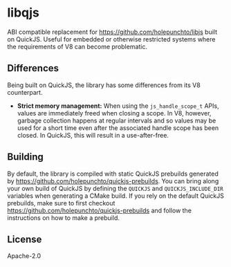 # libqjs

ABI compatible replacement for https://github.com/holepunchto/libjs built on QuickJS. Useful for embedded or otherwise restricted systems where the requirements of V8 can become problematic.

## Differences

Being built on QuickJS, the library has some differences from its V8 counterpart.

- **Strict memory management:** When using the `js_handle_scope_t` APIs, values are immediately freed when closing a scope. In V8, however, garbage collection happens at regular intervals and so values may be used for a short time even after the associated handle scope has been closed. In QuickJS, this will result in a use-after-free.

## Building

By default, the library is compiled with static QuickJS prebuilds generated by <https://github.com/holepunchto/quickjs-prebuilds>. You can bring along your own build of QuickJS by defining the `QUICKJS` and `QUICKJS_INCLUDE_DIR` variables when generating a CMake build. If you rely on the default QuickJS prebuilds, make sure to first checkout <https://github.com/holepunchto/quickjs-prebuilds> and follow the instructions on how to make a prebuild.

## License

Apache-2.0
